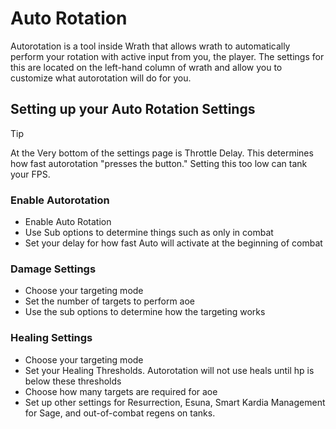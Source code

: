 # Auto Rotation

Autorotation is a tool inside Wrath that allows wrath to automatically perform
your rotation with active input from you, the player. The settings for this are located
on the left-hand column of wrath and allow you to customize what autorotation will do for you.

## Setting up your Auto Rotation Settings
> [!TIP]
> At the Very bottom of the settings page is Throttle Delay. This determines how fast
> autorotation "presses the button." Setting this too low can tank your FPS.
### Enable Autorotation
- Enable Auto Rotation
- Use Sub options to determine things such as only in combat
- Set your delay for how fast Auto will activate at the beginning of combat

### Damage Settings
- Choose your targeting mode
- Set the number of targets to perform aoe
- Use the sub options to determine how the targeting works

### Healing Settings
- Choose your targeting mode
- Set your Healing Thresholds. Autorotation will not use heals until hp is below these thresholds
- Choose how many targets are required for aoe
- Set up other settings for Resurrection, Esuna, Smart Kardia Management for Sage, and out-of-combat regens on tanks. 
